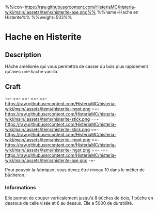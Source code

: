 %%icon=https://raw.githubusercontent.com/HisteriaMC/histeria-wiki/main/.assets/items/histerite-axe.png%%
%%name=Hache en Histerite%%
%%weight=503%%
# Hache en Histerite

## Description
Hâche améliorée qui vous permettra de casser du bois plus rapidement qu'avec une hache vanilla.

## Craft
-=-
 ==- 
 ==- 
 ==- 
 ==- https://raw.githubusercontent.com/HisteriaMC/histeria-wiki/main/.assets/items/histerite-ingot.png
 ==- https://raw.githubusercontent.com/HisteriaMC/histeria-wiki/main/.assets/items/histerite-stick.png
 ==- https://raw.githubusercontent.com/HisteriaMC/histeria-wiki/main/.assets/items/histerite-stick.png
 ==- https://raw.githubusercontent.com/HisteriaMC/histeria-wiki/main/.assets/items/histerite-ingot.png
 ==- https://raw.githubusercontent.com/HisteriaMC/histeria-wiki/main/.assets/items/histerite-ingot.png
 ==- 
 -== https://raw.githubusercontent.com/HisteriaMC/histeria-wiki/main/.assets/items/histerite-axe.png
-=-

Pour pouvoir la fabriquer, vous devez être niveau 10 dans le métier de bûcheron.

### Informations
Elle permet de couper verticalement jusqu'à 8 bûches de bois, 1 bûche en dessous de celle visée et 6 au dessus.
Elle a 5000 de durabilité.
